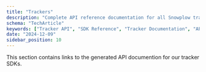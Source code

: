 ```yaml
---
title: "Trackers"
description: "Complete API reference documentation for all Snowplow tracker SDKs and behavioral event collection methods."
schema: "TechArticle"
keywords: ["Tracker API", "SDK Reference", "Tracker Documentation", "API Documentation", "SDK API", "Tracker Reference"]
date: "2024-12-09"
sidebar_position: 10
---
```


This section contains links to the generated API documention for our tracker SDKs.
